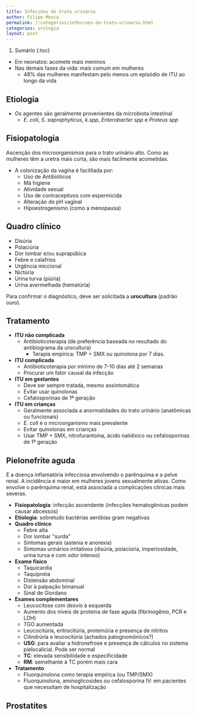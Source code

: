 ```yaml
---
title: Infecções do trato urinário
author: Filipe Mosca
permalink: /:categories/infeccoes-do-trato-urinario.html
categories: urologia
layout: post
---
```

1. Sumário
{:toc}

- Em neonatos: acomete mais meninos
- Nas demais fases da vida: mais comum em mulheres
  - 48% das mulheres manifestam pelo menos um episódio de ITU ao longo da vida

## Etiologia
- Os agentes são geralmente provenientes da microbiota intestinal
  - _E. coli_, _S. saprophyticus_, _k.spp_, _Enterobacter spp_ e _Proteus spp_

## Fisiopatologia
Ascenção dos microorganismos para o trato urinário alto. Como as mulheres têm a uretra mais curta, são mais facilmente acometidas.

- A colonização da vagina é facilitada por:
  - Uso de Antibióticos
  - Má higiene
  - Atividade sexual
  - Uso de contraceptivos com espermicida
  - Alteração do pH vaginal
  - Hipoestrogenismo (como a menopausa)

## Quadro clínico
- Disúria
- Polaciúria
- Dor lombar e/ou suprapúbica
- Febre e calafrios
- Urgência miccional
- Nictúria
- Urina turva (piúria)
- Urina avermelhada (hematúria)

Para confirmar o diagnóstico, deve ser solicitada a __urocultura__ (padrão ouro).

## Tratamento
- __ITU não complicada__
  - Antibioticoterapia (de preferência baseada no resultado do antibiograma da urocultura)
    - Terapia empírica: TMP + SMX ou quinolona por 7 dias.
- __ITU complicada__
  - Antibioticoterapia por mínimo de 7-10 dias até 2 semanas
  - Procurar um fator causal da infecção
- __ITU em gestantes__
  - Deve ser sempre tratada, mesmo assintomática
  - Evitar usar quinolonas
  - Cefalosporinas de 1ª geração
- __ITU em crianças__
  - Geralmente associada a anormalidades do trato urinário (anatômicas ou funcionais)
  - _E. coli_ é o microorganismo mais prevalente
  - Evitar quinolonas em crianças
  - Usar TMP + SMX, nitrofurantoína, ácido nalidíxico ou cefalosporinas de 1ª geração

## Pielonefrite aguda
É a doença inflamatória infecciosa envolvendo o parênquima e a pelve renal. A incidência é maior em mulheres jovens sexualmente ativas. Como envolve o parênquima renal, está associada a complicações clínicas mais severas.

- __Fisiopatologia__: infecção ascendente (infecções hematogênicas podem causar abcessos)
- __Etiologia__: sobretudo bactérias aeróbias gram negativas
- __Quadro clínico__
  - Febre alta
  - Dor lombar "surda"
  - Sintomas gerais (astenia e anorexia)
  - Sintomas urinários irritativos (disúria, polaciúria, imperiosidade, urina turva e com odor intenso)
- __Exame físico__
  - Taquicardia
  - Taquipnéia
  - Distensão abdominal
  - Dor à palpação bimanual
  - Sinal de Giordano
- __Exames complementares__
  - Leucocitose com desvio à esquerda
  - Aumento dos níveis de proteína de fase aguda (fibrinogênio, PCR e LDH)
  - TGO aumentada
  - Leucocitúria, eritrocitúria, proteinúria e presença de nitritos
  - Cilindrúria e leucocitúria (achados patognomônicos?)
  - __USG__: para avaliar a hidronefrose e presença de cálculos no sistema pielocalicial. Pode ser normal
  - __TC__: elevada sensibilidade e especificidade
  - __RM__: semelhante à TC porém mais cara
- __Tratamento__
  - Fluorquinolona como terapia empírica (ou TMP/SMX)
  - Fluorquinolona, aminoglicosideo ou cefalosporina IV: em pacientes que necessitam de hospitalização

## Prostatites
